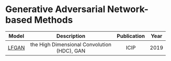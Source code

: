 # Generative Adversarial Network-based Methods
Model | Description | Publication | Year
:-:|:-:|:-:|:-:
[LFGAN](https://ieeexplore.ieee.org/abstract/document/8803480)|the High Dimensional Convolution (HDC), GAN|ICIP|2019
